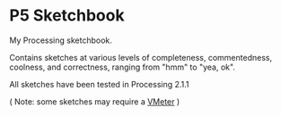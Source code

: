 P5 Sketchbook
=============

My Processing sketchbook.

Contains sketches at various levels of completeness, commentedness, coolness, and correctness, ranging from "hmm" to "yea, ok".

All sketches have been tested in Processing 2.1.1

( Note: some sketches may require a [VMeter](http://vmeter.net/) )